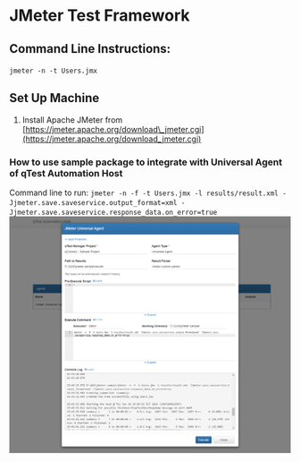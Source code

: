 # JMeter Test Framework

## Command Line Instructions:

`jmeter -n -t Users.jmx` 

## Set Up Machine

1) Install Apache JMeter from [https://jmeter.apache.org/download\_jmeter.cgi](https://jmeter.apache.org/download_jmeter.cgi)

### How to use sample package to integrate with Universal Agent of qTest Automation Host
Command line to run: `jmeter -n -f -t Users.jmx -l results/result.xml -Jjmeter.save.saveservice.output_format=xml -Jjmeter.save.saveservice.response_data.on_error=true`
![Agent Configuration](/JMeter-with-Universal-Agent.png?raw=true)
